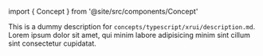 import { Concept } from '@site/src/components/Concept'

<Concept
  title = "XRUI"
  kind  = "Advanced"
  block = {true}>
This is a dummy description for `concepts/typescript/xrui/description.md`.
Lorem ipsum dolor sit amet, qui minim labore adipisicing minim sint cillum sint consectetur cupidatat.  
</Concept>

